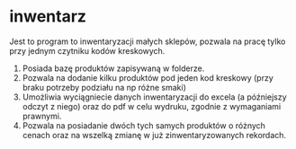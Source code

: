 # inwentarz
Jest to program to inwentaryzacji małych sklepów, pozwala na pracę tylko przy jednym czytniku kodów kreskowych.
1. Posiada bazę produktów zapisywaną w folderze.
2. Pozwala na dodanie kilku produktów pod jeden kod kreskowy (przy braku potrzeby podziału na np różne smaki)
3. Umożliwia wyciągniecie danych inwentaryzacji do excela (a późniejszy odczyt z niego) oraz do pdf w celu wydruku, zgodnie z wymaganiami prawnymi.
4. Pozwala na posiadanie dwóch tych samych produktów o różnych cenach oraz na wszelką zmianę w już zinwentaryzowanych rekordach. 
